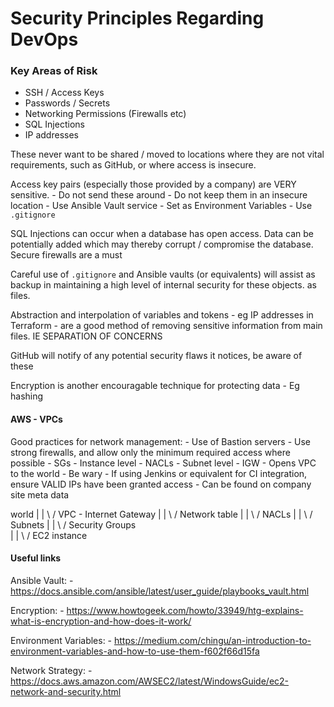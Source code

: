 # Security Principles Regarding DevOps

### Key Areas of Risk

- SSH / Access Keys
- Passwords / Secrets
- Networking Permissions (Firewalls etc)
- SQL Injections
- IP addresses

These never want to be shared / moved to locations where they are not vital requirements, such as GitHub, or where access is insecure.

Access key pairs (especially those provided by a company) are VERY sensitive.
	- Do not send these around
	- Do not keep them in an insecure location
	- Use Ansible Vault service
	- Set as Environment Variables
	- Use `.gitignore`

SQL Injections can occur when a database has open access. Data can be potentially added which may thereby corrupt / compromise the database. Secure firewalls are a must

Careful use of `.gitignore` and Ansible vaults (or equivalents) will assist as backup in maintaining a high level of internal security for these objects. as files.

Abstraction and interpolation of variables and tokens - eg IP addresses in Terraform - are a good method of removing sensitive information from main files. IE SEPARATION OF CONCERNS

GitHub will notify of any potential security flaws it notices, be aware of these

Encryption is another encouragable technique for protecting data
	- Eg hashing

#### AWS - VPCs

Good practices for network management:
	- Use of Bastion servers
	- Use strong firewalls, and allow only the minimum required access where possible
		- SGs - Instance level
		- NACLs - Subnet level
		- IGW - Opens VPC to the world
			- Be wary
	- If using Jenkins or equivalent for CI integration, ensure VALID IPs have been granted access
		- Can be found on company site meta data


  world
    |
    |
   \ /
   VPC - Internet Gateway
    |
    |
   \ /
  Network table
    |
    |
   \ /
   NACLs
    |
    |
   \ /
  Subnets
    |
    |
   \ /
Security Groups  
    |
    |
   \ /
EC2 instance


#### Useful links

Ansible Vault:
	- https://docs.ansible.com/ansible/latest/user_guide/playbooks_vault.html

Encryption:
	- https://www.howtogeek.com/howto/33949/htg-explains-what-is-encryption-and-how-does-it-work/

Environment Variables:
	- https://medium.com/chingu/an-introduction-to-environment-variables-and-how-to-use-them-f602f66d15fa

Network Strategy:
	- https://docs.aws.amazon.com/AWSEC2/latest/WindowsGuide/ec2-network-and-security.html